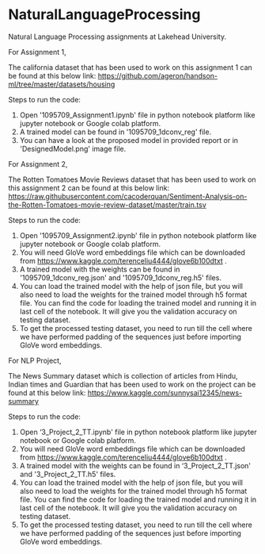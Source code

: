 # NaturalLanguageProcessing
Natural Language Processing assignments at Lakehead University.

For Assignment 1,

The california dataset that has been used to work on this assignment 1 can be found at this below link:
https://github.com/ageron/handson-ml/tree/master/datasets/housing


Steps to run the code:
1. Open '1095709_Assignment1.ipynb' file in python notebook platform like jupyter notebook or Google colab platform.
2. A trained model can be found in '1095709_1dconv_reg' file.
3. You can have a look at the proposed model in provided report or in 'DesignedModel.png' image file.

For Assignment 2,

The Rotten Tomatoes Movie Reviews dataset that has been used to work on this assignment 2 can be found at this below link:
https://raw.githubusercontent.com/cacoderquan/Sentiment-Analysis-on-the-Rotten-Tomatoes-movie-review-dataset/master/train.tsv

Steps to run the code:
1. Open '1095709_Assignment2.ipynb' file in python notebook platform like jupyter notebook or Google colab platform.
2. You will need GloVe word embeddings file which can be downloaded from https://www.kaggle.com/terenceliu4444/glove6b100dtxt .
3. A trained model with the weights can be found in '1095709_1dconv_reg.json' and '1095709_1dconv_reg.h5' files.
4. You can load the trained model with the help of json file, but you will also need to load the weights for the trained model through h5 format file.
You can find the code for loading the trained model and running it in last cell of the notebook. It will give you the validation accuracy on testing dataset.
5. To get the processed testing dataset, you need to run till the cell where we have performed padding of the sequences just before importing GloVe word embeddings.


For NLP Project,

The News Summary dataset which is collection of articles from Hindu, Indian times and Guardian that has been used to work on the project can be found at this below link: https://www.kaggle.com/sunnysai12345/news-summary

Steps to run the code:
1.	Open ‘3_Project_2_TT.ipynb' file in python notebook platform like jupyter notebook or Google colab platform.
2.	You will need GloVe word embeddings file which can be downloaded from https://www.kaggle.com/terenceliu4444/glove6b100dtxt .
3.	A trained model with the weights can be found in ‘3_Project_2_TT.json' and '3_Project_2_TT.h5' files.
4.	You can load the trained model with the help of json file, but you will also need to load the weights for the trained model through h5 format file. You can find the code for loading the trained model and running it in last cell of the notebook. It will give you the validation accuracy on testing dataset.
5.	To get the processed testing dataset, you need to run till the cell where we have performed padding of the sequences just before importing GloVe word embeddings.
